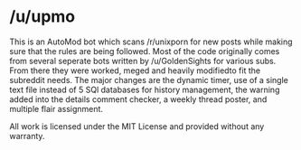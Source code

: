 /u/upmo
====

This is an AutoMod bot which scans /r/unixporn for new posts while making sure that the rules are being followed. Most of the code originally comes from several seperate bots written by /u/GoldenSights for various subs. From there they were worked, meged and heavily modifiedto fit the subreddit needs. The major changes are the dynamic timer, use of a single text file instead of 5 SQl databases for history management, the warning added into the details comment checker, a weekly thread poster, and multiple flair assignment.

All work is licensed under the MIT License and provided without any warranty.
